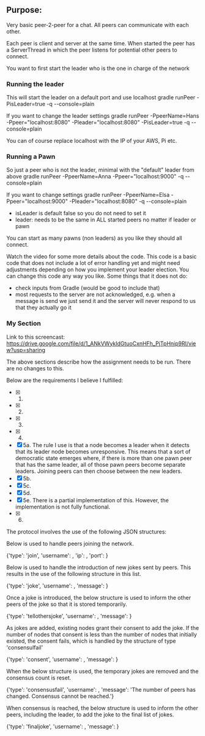 ## Purpose:
Very basic peer-2-peer for a chat. All peers can communicate with each other. 

Each peer is client and server at the same time. 
When started the peer has a ServerThread in which the peer listens for potential other peers to connect.

You want to first start the leader who is the one in charge of the network

### Running the leader
This will start the leader on a default port and use localhost
	gradle runPeer -PisLeader=true -q --console=plain

If you want to change the leader settings
	gradle runPeer -PpeerName=Hans -Ppeer="localhost:8080" -Pleader="localhost:8080" -PisLeader=true -q --console=plain

You can of course replace localhost with the IP of your AWS, Pi etc. 

### Running a Pawn

So just a peer who is not the leader, minimal with the "default" leader from above
	gradle runPeer -PpeerName=Anna -Ppeer="localhost:9000" -q --console=plain

If you want to change settings
	gradle runPeer -PpeerName=Elsa -Ppeer="localhost:9000" -Pleader="localhost:8080" -q --console=plain

- isLeader is default false so you do not need to set it
- leader: needs to be the same in ALL started peers no matter if leader or pawn

You can start as many pawns (non leaders) as you like they should all connect. 

Watch the video for some more details about the code. 
This code is a basic code that does not include a lot of error handling yet and might need adjustments depending on how you implement your leader election. You can change this code any way you like. 
Some things that it does not do:
- check inputs from Gradle (would be good to include that)
- most requests to the server are not acknowledged, e.g. when a message is send we just send it and the server will never respond to us that they actually go it

### My Section

Link to this screencast: https://drive.google.com/file/d/1_ANkVWykIdGtuoCxnHFh_PjTpHnip9RI/view?usp=sharing

The above sections describe how the assignment needs to be run. There are no changes to this.

Below are the requirements I believe I fulfilled:

- [X] 1.
- [X] 2.
- [X] 3.
- [X] 4.
- [X] 5a. The rule I use is that a node becomes a leader when it detects that its leader node becomes unresponsive. This means that a sort of democratic state emerges where, if there is more than one pawn peer that has the same leader, all of those pawn peers become separate leaders. Joining peers can then choose between the new leaders.
- [X] 5b.
- [X] 5c.
- [X] 5d.
- [X] 5e. There is a partial implementation of this. However, the implementation is not fully functional.
- [X] 6.

The protocol involves the use of the following JSON structures:

Below is used to handle peers joining the network.

{'type': 'join', 'username': <username>, 'ip': <ip>, 'port': <port>}
	
Below is used to handle the introduction of new jokes sent by peers. This results in the use of the following structure in this list.	

{'type': 'joke', 'username': <username>, 'message': <message>}
	
Once a joke is introduced, the below structure is used to inform the other peers of the joke so that it is stored temporarily.
	
{'type': 'tellothersjoke', 'username': <username>, 'message': <message>}
	
As jokes are added, existing nodes grant their consent to add the joke. If the number of nodes that consent is less than the number of nodes that initially existed, the consent fails, which is handled by the structure of type 'consensulfail'
	
{'type': 'consent', 'username': <username>, 'message': <message>}
	
When the below structure is used, the temporary jokes are removed and the consensus count is reset.	

{'type': 'consensusfail', 'username': <username>, 'message': 'The number of peers has changed. Consensus cannot be reached.'}
	
When consensus is reached, the below structure is used to inform the other peers, including the leader, to add the joke to the final list of jokes.
	
{'type': 'finaljoke', 'username': <username>, 'message': <message>}

